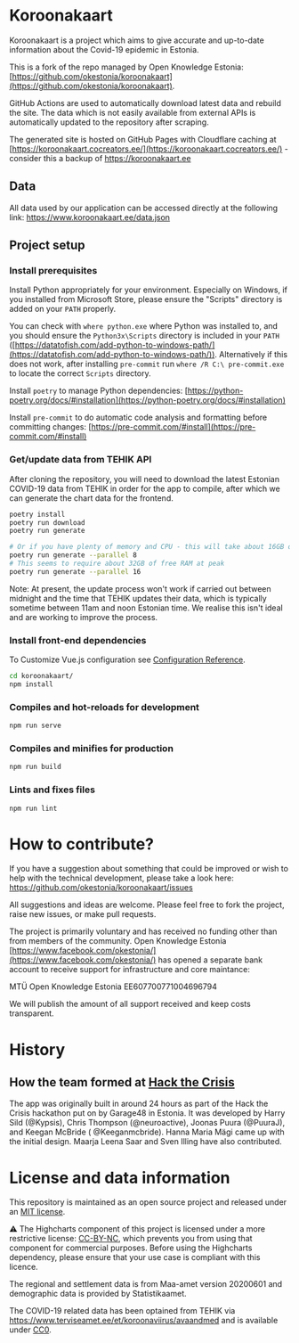 # Koroonakaart

Koroonakaart is a project which aims to give accurate and up-to-date information about the Covid-19 epidemic in Estonia.

This is a fork of the repo managed by Open Knowledge
Estonia: [https://github.com/okestonia/koroonakaart](https://github.com/okestonia/koroonakaart).

GitHub Actions are used to automatically download latest data and rebuild the site. The data which is not easily
available from external APIs is automatically updated to the repository after scraping.

The generated site is hosted on GitHub Pages with Cloudflare caching
at [https://koroonakaart.cocreators.ee/](https://koroonakaart.cocreators.ee/) - consider this a backup
of https://koroonakaart.ee

## Data

All data used by our application can be accessed directly at the following link: https://www.koroonakaart.ee/data.json

## Project setup

### Install prerequisites

Install Python appropriately for your environment. Especially on Windows, if you installed from Microsoft Store, please ensure the "Scripts" directory is added on your `PATH` properly.

You can check with `where python.exe` where Python was installed to, and you should ensure the `Python3x\Scripts` directory is included in your `PATH` ([https://datatofish.com/add-python-to-windows-path/](https://datatofish.com/add-python-to-windows-path/)). Alternatively if this does not work, after installing `pre-commit` run `where /R C:\ pre-commit.exe` to locate the correct `Scripts` directory.

Install `poetry` to manage Python
dependencies: [https://python-poetry.org/docs/#installation](https://python-poetry.org/docs/#installation)

Install `pre-commit` to do automatic code analysis and formatting before committing changes: [https://pre-commit.com/#install](https://pre-commit.com/#install)

### Get/update data from TEHIK API

After cloning the repository, you will need to download the latest Estonian COVID-19 data from TEHIK in order for the
app to compile, after which we can generate the chart data for the frontend.

```bash
poetry install
poetry run download
poetry run generate

# Or if you have plenty of memory and CPU - this will take about 16GB of RAM
poetry run generate --parallel 8
# This seems to require about 32GB of free RAM at peak
poetry run generate --parallel 16
```

Note: At present, the update process won't work if carried out between midnight and the time that TEHIK updates their
data, which is typically sometime between 11am and noon Estonian time. We realise this isn't ideal and are working to
improve the process.

### Install front-end dependencies

To Customize Vue.js configuration see [Configuration Reference](https://cli.vuejs.org/config/).

```bash
cd koroonakaart/
npm install
```

### Compiles and hot-reloads for development

```bash
npm run serve
```

### Compiles and minifies for production

```bash
npm run build
```

### Lints and fixes files

```bash
npm run lint
```

# How to contribute?

If you have a suggestion about something that could be improved or wish to help with the technical development, please
take a look here: https://github.com/okestonia/koroonakaart/issues

All suggestions and ideas are welcome. Please feel free to fork the project, raise new issues, or make pull requests.

The project is primarily voluntary and has received no funding other than from members of the community. Open Knowledge
Estonia [https://www.facebook.com/okestonia/](https://www.facebook.com/okestonia/) has opened a separate bank account to
receive support for infrastructure and core maintance:

MTÜ Open Knowledge Estonia EE607700771004696794

We will publish the amount of all support received and keep costs transparent.

# History

## How the team formed at [Hack the Crisis](https://www.facebook.com/events/204692110602347/)

The app was originally built in around 24 hours as part of the Hack the Crisis hackathon put on by Garage48 in Estonia.
It was developed by Harry Sild (@Kypsis), Chris Thompson (@neuroactive), Joonas Puura (@PuuraJ), and Keegan McBride (
@Keeganmcbride). Hanna Maria Mägi came up with the initial design. Maarja Leena Saar and Sven Illing have also
contributed.

# License and data information

This repository is maintained as an open source project and released under an [MIT license](LICENSE).

⚠️ The Highcharts component of this project is licensed under a more restrictive
license: [CC-BY-NC](https://creativecommons.org/licenses/by-nc/4.0/), which prevents you from using that component for
commercial purposes. Before using the Highcharts dependency, please ensure that your use case is compliant with this
licence.

The regional and settlement data is from Maa-amet version 20200601 and demographic data is provided by Statistikaamet.

The COVID-19 related data has been optained from TEHIK via https://www.terviseamet.ee/et/koroonaviirus/avaandmed and is
available under [CC0](LICENSE-data).
